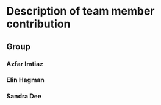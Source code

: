 # Description of team member contribution

## Group

### Azfar Imtiaz

### Elin Hagman

### Sandra Dee
